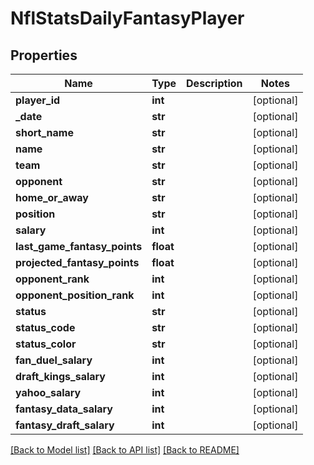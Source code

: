 # NflStatsDailyFantasyPlayer

## Properties
Name | Type | Description | Notes
------------ | ------------- | ------------- | -------------
**player_id** | **int** |  | [optional] 
**_date** | **str** |  | [optional] 
**short_name** | **str** |  | [optional] 
**name** | **str** |  | [optional] 
**team** | **str** |  | [optional] 
**opponent** | **str** |  | [optional] 
**home_or_away** | **str** |  | [optional] 
**position** | **str** |  | [optional] 
**salary** | **int** |  | [optional] 
**last_game_fantasy_points** | **float** |  | [optional] 
**projected_fantasy_points** | **float** |  | [optional] 
**opponent_rank** | **int** |  | [optional] 
**opponent_position_rank** | **int** |  | [optional] 
**status** | **str** |  | [optional] 
**status_code** | **str** |  | [optional] 
**status_color** | **str** |  | [optional] 
**fan_duel_salary** | **int** |  | [optional] 
**draft_kings_salary** | **int** |  | [optional] 
**yahoo_salary** | **int** |  | [optional] 
**fantasy_data_salary** | **int** |  | [optional] 
**fantasy_draft_salary** | **int** |  | [optional] 

[[Back to Model list]](../README.md#documentation-for-models) [[Back to API list]](../README.md#documentation-for-api-endpoints) [[Back to README]](../README.md)

